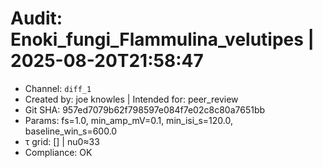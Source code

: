 # Audit: Enoki_fungi_Flammulina_velutipes | 2025-08-20T21:58:47
- Channel: `diff_1`
- Created by: joe knowles | Intended for: peer_review
- Git SHA: 957ed7079b62f798597e084f7e02c8c80a7651bb
- Params: fs=1.0, min_amp_mV=0.1, min_isi_s=120.0, baseline_win_s=600.0
- τ grid: [] | nu0≈33
- Compliance: OK